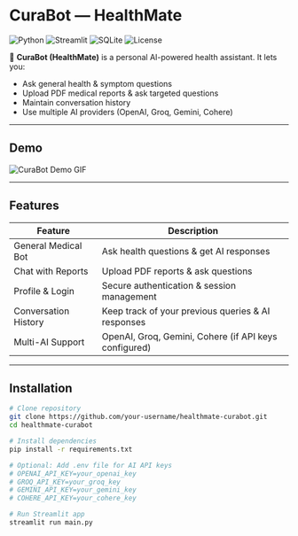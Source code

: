 # CuraBot — HealthMate

![Python](https://img.shields.io/badge/Python-3.10+-blue.svg) ![Streamlit](https://img.shields.io/badge/Streamlit-1.29.0-orange.svg) ![SQLite](https://img.shields.io/badge/SQLite-3.41.2-lightgrey.svg) ![License](https://img.shields.io/badge/License-MIT-green.svg) 

🤖 **CuraBot (HealthMate)** is a personal AI-powered health assistant. It lets you:

- Ask general health & symptom questions  
- Upload PDF medical reports & ask targeted questions  
- Maintain conversation history  
- Use multiple AI providers (OpenAI, Groq, Gemini, Cohere)  

---

## Demo

![CuraBot Demo GIF](link-to-your-demo-gif)  

---

## Features

| Feature | Description |
|---------|-------------|
| General Medical Bot | Ask health questions & get AI responses |
| Chat with Reports | Upload PDF reports & ask questions |
| Profile & Login | Secure authentication & session management |
| Conversation History | Keep track of your previous queries & AI responses |
| Multi-AI Support | OpenAI, Groq, Gemini, Cohere (if API keys configured) |

---

## Installation

```bash
# Clone repository
git clone https://github.com/your-username/healthmate-curabot.git
cd healthmate-curabot

# Install dependencies
pip install -r requirements.txt

# Optional: Add .env file for AI API keys
# OPENAI_API_KEY=your_openai_key
# GROQ_API_KEY=your_groq_key
# GEMINI_API_KEY=your_gemini_key
# COHERE_API_KEY=your_cohere_key

# Run Streamlit app
streamlit run main.py
